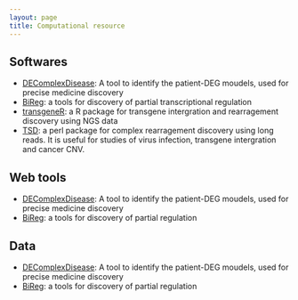 ```yaml
---
layout: page
title: Computational resource
---
```


<a id="software"></a>
## Softwares

* [DEComplexDisease](http://www.github.com/menggf/DEComplexDisease): A tool to identify the patient-DEG moudels, used for precise medicine discovery 
* [BiReg](http://www.github.com/menggf/bireg): a tools for discovery of partial transcriptional regulation
* [transgeneR](http://www.github.com/menggf/transgeneR): a R package for transgene intergration and rearragement discovery using NGS data
* [TSD](http://www.github.com/menggf/tsd): a perl package for complex rearragement discovery using long reads. It is useful for studies of virus infection, transgene intergration and cancer CNV.

<a id="webtools"></a>
## Web tools

* [DEComplexDisease](http://www.github.com/menggf/DEComplexDisease): A tool to identify the patient-DEG moudels, used for precise medicine discovery 
* [BiReg](http://www.github.com/menggf/bireg): a tools for discovery of partial regulation

<a id="data"></a>
## Data

* [DEComplexDisease](http://www.github.com/menggf/DEComplexDisease): A tool to identify the patient-DEG moudels, used for precise medicine discovery 
* [BiReg](http://www.github.com/menggf/bireg): a tools for discovery of partial regulation